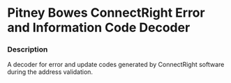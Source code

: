 # Pitney Bowes ConnectRight Error and Information Code Decoder

### Description
A decoder for error and update codes generated by ConnectRight software during the address validation.
